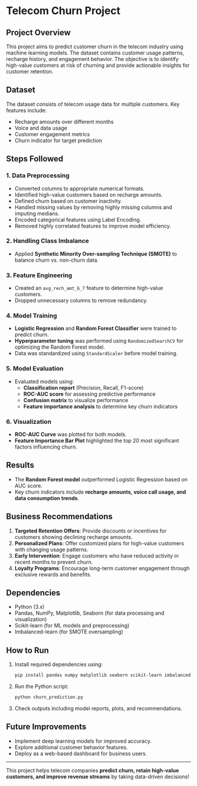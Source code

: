 # Telecom Churn Project

## Project Overview
This project aims to predict customer churn in the telecom industry using machine learning models. The dataset contains customer usage patterns, recharge history, and engagement behavior. The objective is to identify high-value customers at risk of churning and provide actionable insights for customer retention.

## Dataset
The dataset consists of telecom usage data for multiple customers. Key features include:
- Recharge amounts over different months
- Voice and data usage
- Customer engagement metrics
- Churn indicator for target prediction

## Steps Followed

### 1. Data Preprocessing
- Converted columns to appropriate numerical formats.
- Identified high-value customers based on recharge amounts.
- Defined churn based on customer inactivity.
- Handled missing values by removing highly missing columns and imputing medians.
- Encoded categorical features using Label Encoding.
- Removed highly correlated features to improve model efficiency.

### 2. Handling Class Imbalance
- Applied **Synthetic Minority Over-sampling Technique (SMOTE)** to balance churn vs. non-churn data.

### 3. Feature Engineering
- Created an `avg_rech_amt_6_7` feature to determine high-value customers.
- Dropped unnecessary columns to remove redundancy.

### 4. Model Training
- **Logistic Regression** and **Random Forest Classifier** were trained to predict churn.
- **Hyperparameter tuning** was performed using `RandomizedSearchCV` for optimizing the Random Forest model.
- Data was standardized using `StandardScaler` before model training.

### 5. Model Evaluation
- Evaluated models using:
  - **Classification report** (Precision, Recall, F1-score)
  - **ROC-AUC score** for assessing predictive performance
  - **Confusion matrix** to visualize performance
  - **Feature importance analysis** to determine key churn indicators

### 6. Visualization
- **ROC-AUC Curve** was plotted for both models.
- **Feature Importance Bar Plot** highlighted the top 20 most significant factors influencing churn.

## Results
- The **Random Forest model** outperformed Logistic Regression based on AUC score.
- Key churn indicators include **recharge amounts, voice call usage, and data consumption trends**.

## Business Recommendations
1. **Targeted Retention Offers**: Provide discounts or incentives for customers showing declining recharge amounts.
2. **Personalized Plans**: Offer customized plans for high-value customers with changing usage patterns.
3. **Early Intervention**: Engage customers who have reduced activity in recent months to prevent churn.
4. **Loyalty Programs**: Encourage long-term customer engagement through exclusive rewards and benefits.

## Dependencies
- Python (3.x)
- Pandas, NumPy, Matplotlib, Seaborn (for data processing and visualization)
- Scikit-learn (for ML models and preprocessing)
- Imbalanced-learn (for SMOTE oversampling)

## How to Run
1. Install required dependencies using:
   ```bash
   pip install pandas numpy matplotlib seaborn scikit-learn imbalanced-learn
   ```
2. Run the Python script:
   ```bash
   python churn_prediction.py
   ```
3. Check outputs including model reports, plots, and recommendations.

## Future Improvements
- Implement deep learning models for improved accuracy.
- Explore additional customer behavior features.
- Deploy as a web-based dashboard for business users.

---
This project helps telecom companies **predict churn, retain high-value customers, and improve revenue streams** by taking data-driven decisions!

